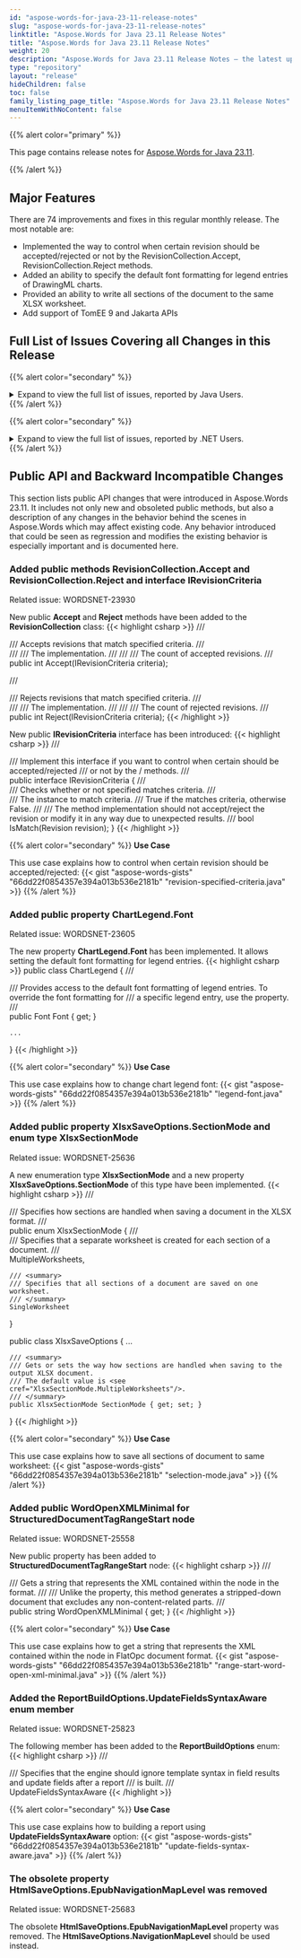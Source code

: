 ```yaml
---
id: "aspose-words-for-java-23-11-release-notes"
slug: "aspose-words-for-java-23-11-release-notes"
linktitle: "Aspose.Words for Java 23.11 Release Notes"
title: "Aspose.Words for Java 23.11 Release Notes"
weight: 20
description: "Aspose.Words for Java 23.11 Release Notes – the latest updates and fixes."
type: "repository"
layout: "release"
hideChildren: false
toc: false
family_listing_page_title: "Aspose.Words for Java 23.11 Release Notes"
menuItemWithNoContent: false
---
```


{{% alert color="primary" %}}

This page contains release notes for [Aspose.Words for Java 23.11](https://releases.aspose.com/words/java/23-11/).

{{% /alert %}}

## Major Features

There are 74 improvements and fixes in this regular monthly release. The most notable are:

- Implemented the way to control when certain revision should be accepted/rejected or not by the RevisionCollection.Accept, RevisionCollection.Reject methods.
- Added an ability to specify the default font formatting for legend entries of DrawingML charts.
- Provided an ability to write all sections of the document to the same XLSX worksheet.
- Add support of TomEE 9 and Jakarta APIs


## Full List of Issues Covering all Changes in this Release

{{% alert color="secondary" %}}
<details><summary>Expand to view the full list of issues, reported by Java Users.</summary>

|Key|Summary|Category|
| :- | :- | :- |
|WORDSJAVA-2692|Reporting Engine value evaluation fails when underlaying MemberBinder type is interface.|Bug
|WORDSJAVA-2832|IllegalStateException in ReportingEngine|Bug
|WORDSJAVA-2896|Fix javaref in ApiReferences|Bug
|WORDSJAVA-2898|List items in remarks are lost in java API reference.|Bug
|WORDSJAVA-2902|Add support of TomEE 9 and Jakarta APIs|New Feature

</details>
{{% /alert %}}

{{% alert color="secondary" %}}
<details><summary>Expand to view the full list of issues, reported by .NET Users.</summary>

|Key|Summary|Category|
| :- | :- | :- |
|WORDSNET-25558|Add 'WordOpenXmlMinimal' Property to 'StructuredDocumentTagRangeStart' Class|New Feature
|WORDSNET-23461|Implement MergeDocuments feature|New Feature
|WORDSNET-23605|Implement ChartLegend.Font public property|New Feature
|WORDSNET-23930|Filtering the revision collection for multiple accepting|New Feature
|WORDSNET-26133|Implement smart indentation for non list paragraphs based on LeftIndent attribute|New Feature
|WORDSNET-25770|System.Drawing dependency removal with Aspose.Drawing|New Feature
|WORDSNET-26003|Performance degradation while simple creation of Document object in 23.9 version|Enhancement
|WORDSNET-25042|Blank document saved as image doesn't contain trial message|Bug
|WORDSNET-25989|NullReferenceException is thrown upon calling UpdateFields|Bug
|WORDSNET-25983|MailMerge.GetFieldNames() returns not existing field name if merge field is nested in IF field|Bug
|WORDSNET-25984|Document corruption after compare|Bug
|WORDSNET-25688|Fallback images are not used when render Treemap and Sunburst charts using ShapeRenderer|Bug
|WORDSNET-25690|Loading RTF throws System::InvalidOperationException: Unexpected container type: Shape|Bug
|WORDSNET-25908|Hyperlinks are removed after open/save|Bug
|WORDSNET-25993|CompatSettings are missing in latest versions|Bug
|WORDSNET-25772|Textbox is duplicated as text and as image on conversion from DOCX to Markdown |Bug
|WORDSNET-25636|Option to generate XLSX output document with single worksheet|Bug
|WORDSNET-24887|Position of inline shapes is incorrect after rendering|Bug
|WORDSNET-26035|JS files are detected as Markdown by FileFormatUtil.DetectFileFormat|Bug
|WORDSNET-26143|Redundant empty pages are rendered|Bug
|WORDSNET-25975|Comment date is not updated in commentsExtensible.xml|Bug
|WORDSNET-25823|InvalidOperationException is thrown upon building report with TOC|Bug
|WORDSNET-26112|Metafiles are not rendered in Linux when MetafileRenderingMode.Bitmap is used|Bug
|WORDSNET-26017|Masked images are not rendered properly|Bug
|WORDSNET-25620|Empty documents created by Aspose.Words have different page setup|Bug
|WORDSNET-25876|ArgumentOutOfRangeException occurs on conversion to PDF|Bug
|WORDSNET-25160|Updating content controls causing incorrect formatting|Bug
|WORDSNET-25968|Text in shape is hidden after rendering document|Bug
|WORDSNET-26134|System.InvalidOperationException: Footnotes are only allowed inside the main text of the document|Bug
|WORDSNET-26027|Paragraph formatting changed after updating CXP|Bug
|WORDSNET-26106|Check whether Aspose.Words is affected by CWE-404|Bug
|WORDSNET-26105|Document layout is incorrect of render from inherited calss|Bug
|WORDSNET-26122|PDF to DOCX conversion: NullReferenceException|Bug
|WORDSNET-26109|Metafile is rendered improperly|Bug
|WORDSNET-25747|DOCX merging issue|Bug
|WORDSNET-26046|Wrong footnote separator alignment after Merge DOCX|Bug
|WORDSNET-26065|NullReferenceException is thrown upon rendering document|Bug
|WORDSNET-25931|Stock chart is rendered improperly to PDF|Bug
|WORDSNET-25848|Stock chart looks incorrect after rendering|Bug
|WORDSNET-25697|Font is changed after conversion from PDF to DOCX|Bug
|WORDSNET-26087|NullReferenceException is thrown upon saving document to MD|Bug
|WORDSNET-26045|BiDi text is shown incorrectly in Header after Merge DOCX|Bug
|WORDSNET-25696|Special characters are not recognized while conversion form PDF to DOCX|Bug
|WORDSNET-26163|Document compare throws "System.NullReferenceException: 'Object reference not set to an instance of an object.'" exception|Bug
|WORDSNET-25939|NullReferenceException on conversion document with a chart to PDF|Bug
|WORDSNET-26007|Bar chart is rendered improperly|Bug
|WORDSNET-25687|Formulas are not aligned properly when converting to PDF|Bug
|WORDSNET-26023|LayoutEnumerator does not find page when traverse in forward and backward directions|Bug
|WORDSNET-26020|Hidden row causes incorrect table rendering|Bug
|WORDSNET-26060|Fix public generic methods in final xml|Bug
|WORDSNET-25469|Nested content controls CXP is not updating|Bug
|WORDSNET-25972|Text in shape is lost after rendering|Bug
|WORDSNET-25587|Citation sources lost after documents appending|Bug
|WORDSNET-25769|Shape in header is not visible after conversion to PDF|Bug
|WORDSNET-25312|NullReferenceException occurs when converting PDF to MD|Bug
|WORDSNET-25953|Chart title placeholder is shown after building a report|Bug
|WORDSNET-25453|Hebrew text is imported improperly from HTML|Bug
|WORDSNET-25710|Text is wrapped incorrectly after rendering|Bug
|WORDSNET-25627|Content is missing when converting RTF file to DOCX/PNG/PDF/HTML|Bug
|WORDSNET-26016|Check whether Aspose.Words is affected by CVE-2023-4863|Bug
|WORDSNET-26002|Fix performance degradation after 21.12 version while adding custom fonts folder|Bug
|WORDSNET-25907|Font is changed after building report|Bug
|WORDSNET-25300|TOC page number incorrect|Bug
|WORDSNET-25890|Mail Merge: HTML Formatting issue in Gmail body|Bug
|WORDSNET-26025|TOC: Error Bookmark not defined|Bug
|WORDSNET-25985|Blank DOC file (11kb) as a result of HTML-to-DOC conversion|Bug
|WORDSNET-26026|Error! Bookmark not defined|Bug
|WORDSNET-25950|Differences after comparisson |Bug
</details>
{{% /alert %}}

## Public API and Backward Incompatible Changes

This section lists public API changes that were introduced in Aspose.Words 23.11. It includes not only new and obsoleted public methods, but also a description of any changes in the behavior behind the scenes in Aspose.Words which may affect existing code. Any behavior introduced that could be seen as regression and modifies the existing behavior is especially important and is documented here.

### Added public methods RevisionCollection.Accept and RevisionCollection.Reject and interface IRevisionCriteria

Related issue: WORDSNET-23930

New public **Accept** and **Reject** methods have been added to the **RevisionCollection** class:
{{< highlight csharp >}}
/// <summary>
/// Accepts revisions that match specified criteria.
/// </summary>
/// <param name="criteria">
/// The <see cref="IRevisionCriteria"/> implementation.
/// </param>
/// <returns>
/// The count of accepted revisions.
/// </returns>
public int Accept(IRevisionCriteria criteria);

/// <summary>
/// Rejects revisions that match specified criteria.
/// </summary>
/// <param name="criteria">
/// The <see cref="IRevisionCriteria"/> implementation.
/// </param>
/// <returns>
/// The count of rejected revisions.
/// </returns>
public int Reject(IRevisionCriteria criteria);
{{< /highlight >}}

New public **IRevisionCriteria** interface has been introduced:
{{< highlight csharp >}}
/// <summary>
/// Implement this interface if you want to control when certain <see cref="Revision"/> should be accepted/rejected
/// or not by the <see cref="RevisionCollection.Accept"/>/<see cref="RevisionCollection.Reject"/> methods.
/// </summary>
public interface IRevisionCriteria
{
    /// <summary>
    /// Checks whether or not specified <paramref name="revision"/> matches criteria.
    /// </summary>
    /// <param name="revision">The <see cref="Revision"/> instance to match criteria.</param>
    /// <returns><c>True</c> if the <paramref name="revision"/> matches criteria, otherwise <c>False</c>.</returns>
    /// <remarks>
    /// The method implementation should not accept/reject the revision or modify it in any way due to unexpected results.
    /// </remarks>
    bool IsMatch(Revision revision);
}
{{< /highlight >}}

{{% alert color="secondary" %}}
**Use Case**

This use case explains how to control when certain revision should be accepted/rejected:
{{< gist "aspose-words-gists" "66dd22f0854357e394a013b536e2181b" "revision-specified-criteria.java" >}}
{{% /alert %}}

### Added public property ChartLegend.Font

Related issue: WORDSNET-23605

The new property **ChartLegend.Font** has been implemented. It allows setting the default font formatting for legend entries.
{{< highlight csharp >}}
public class ChartLegend
{
    /// <summary>
    /// Provides access to the default font formatting of legend entries. To override the font formatting for
    /// a specific legend entry, use the<see cref="ChartLegendEntry.Font"/> property.
    /// </summary>
    public Font Font { get; }

    ...
}
{{< /highlight >}}

{{% alert color="secondary" %}}
**Use Case**

This use case explains how to change chart legend font:
{{< gist "aspose-words-gists" "66dd22f0854357e394a013b536e2181b" "legend-font.java" >}}
{{% /alert %}}

### Added public property XlsxSaveOptions.SectionMode and enum type XlsxSectionMode

Related issue: WORDSNET-25636

A new enumeration type **XlsxSectionMode** and a new property **XlsxSaveOptions.SectionMode** of this type have been implemented.
{{< highlight csharp >}}
/// <summary>
/// Specifies how sections are handled when saving a document in the XLSX format.
/// </summary>
public enum XlsxSectionMode
{
    /// <summary>
    /// Specifies that a separate worksheet is created for each section of a document.
    /// </summary>
    MultipleWorksheets,

    /// <summary>
    /// Specifies that all sections of a document are saved on one worksheet.
    /// </summary>
    SingleWorksheet
}

public class XlsxSaveOptions
{
    ...

    /// <summary>
    /// Gets or sets the way how sections are handled when saving to the output XLSX document.
    /// The default value is <see cref="XlsxSectionMode.MultipleWorksheets"/>.
    /// </summary>
    public XlsxSectionMode SectionMode { get; set; }
}
{{< /highlight >}}

{{% alert color="secondary" %}}
**Use Case**

This use case explains how to save all sections of document to same worksheet:
{{< gist "aspose-words-gists" "66dd22f0854357e394a013b536e2181b" "selection-mode.java" >}}
{{% /alert %}}

### Added public WordOpenXMLMinimal for StructuredDocumentTagRangeStart node

Related issue: WORDSNET-25558

New public property has been added to **StructuredDocumentTagRangeStart** node:
{{< highlight csharp >}}
/// <summary>
/// Gets a string that represents the XML contained within the node in the <see cref="SaveFormat.FlatOpc"/> format.
///
/// Unlike the <see cref="WordOpenXML"/> property, this method generates a stripped-down document that excludes any non-content-related parts.
/// </summary>
public string WordOpenXMLMinimal { get; }
{{< /highlight >}}

{{% alert color="secondary" %}}
**Use Case**

This use case explains how to get a string that represents the XML contained within the node in FlatOpc document format.
{{< gist "aspose-words-gists" "66dd22f0854357e394a013b536e2181b" "range-start-word-open-xml-minimal.java" >}}
{{% /alert %}}

### Added the ReportBuildOptions.UpdateFieldsSyntaxAware enum member

Related issue: WORDSNET-25823

The following member has been added to the **ReportBuildOptions** enum:
{{< highlight csharp >}}
/// <summary>
/// Specifies that the engine should ignore template syntax in field results and update fields after a report
/// is built.
/// </summary>
UpdateFieldsSyntaxAware
{{< /highlight >}}

{{% alert color="secondary" %}}
**Use Case**

This use case explains how to building a report using **UpdateFieldsSyntaxAware** option:
{{< gist "aspose-words-gists" "66dd22f0854357e394a013b536e2181b" "update-fields-syntax-aware.java" >}}
{{% /alert %}}

### The obsolete property HtmlSaveOptions.EpubNavigationMapLevel was removed

Related issue: WORDSNET-25683

The obsolete **HtmlSaveOptions.EpubNavigationMapLevel** property was removed. The **HtmlSaveOptions.NavigationMapLevel** should be used instead.